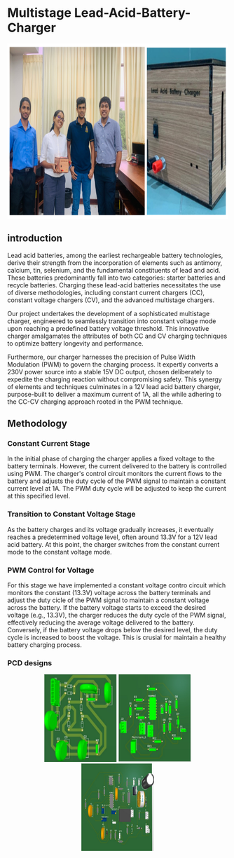# Multistage Lead-Acid-Battery-Charger
<img src =lead-acid.png height="400">

## introduction

Lead acid batteries, among the earliest rechargeable battery technologies, derive their strength from the incorporation of elements such as antimony, calcium, tin, selenium, and the fundamental constituents of lead and acid. These batteries predominantly fall into two categories: starter batteries and recycle batteries. Charging these lead-acid batteries necessitates the use of diverse methodologies, including constant current chargers (CC), constant voltage chargers (CV), and the advanced multistage chargers.

Our project undertakes the development of a sophisticated multistage charger, engineered to seamlessly transition into constant voltage mode upon reaching a predefined battery voltage threshold. This innovative charger amalgamates the attributes of both CC and CV charging techniques to optimize battery longevity and performance.

Furthermore, our charger harnesses the precision of Pulse Width Modulation (PWM) to govern the charging process. It expertly converts a 230V power source into a stable 15V DC output, chosen deliberately to expedite the charging reaction without compromising safety. This synergy of elements and techniques culminates in a 12V lead acid battery charger, purpose-built to deliver a maximum current of 1A, all the while adhering to the CC-CV charging approach rooted in the PWM technique.

## Methodology
### Constant Current Stage
In the initial phase of charging the charger applies a fixed voltage to the battery terminals. However, the current delivered to the battery is controlled using PWM. The charger's control circuit monitors the current flows to the battery and adjusts the duty cycle of the PWM signal to maintain a constant current level at 1A. The PWM duty cycle will be adjusted to keep the current at this specified level.

### Transition to Constant Voltage Stage
As the battery charges and its voltage gradually increases, it eventually reaches a predetermined voltage level, often around 13.3V for a 12V lead acid battery. At this point, the charger switches from the constant current mode to the constant voltage mode. 

### PWM Control for Voltage
For this stage we have implemented a constant voltage contro circuit which monitors the constant (13.3V) voltage across the battery terminals and adjust the duty cicle of the PWM signal to maintain a constant voltage across the battery. If the battery voltage starts to exceed the desired voltage (e.g., 13.3V), the charger reduces the duty cycle of the PWM signal, effectively reducing the average voltage delivered to the battery. Conversely, if the battery voltage drops below the desired level, the duty cycle is increased to boost the voltage. This is crusial for maintain a healthy battery charging process.

### PCD designs
<p align="center">
    <img src="1.png" alt="Image 1" width="33%" height="200px">
    <img src="2.png" alt="Image 2" width="33%" height="200px">
    <img src="3.png" alt="Image 3" width="33%" height="200px">
</p>


